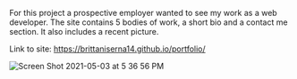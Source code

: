 For this project a prospective employer wanted to see my work as a web developer. The site contains 5 bodies of work, a short bio and a contact me section. It also includes a recent picture. 

Link to site: https://brittaniserna14.github.io/portfolio/

![Screen Shot 2021-05-03 at 5 36 56 PM](https://user-images.githubusercontent.com/82069434/117116115-ce912e80-ad42-11eb-89f5-1dca101d2c4f.png)
